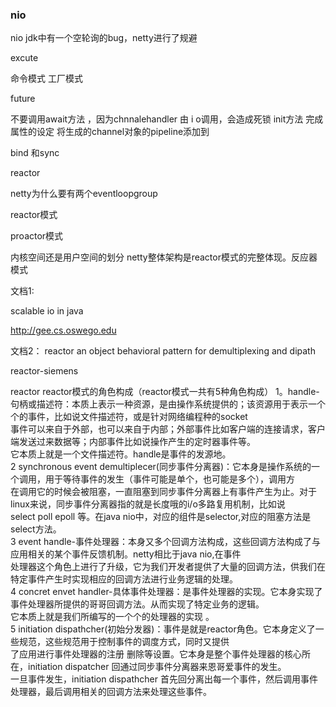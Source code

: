 ### nio 

nio jdk中有一个空轮询的bug，netty进行了规避

excute   

命令模式 
工厂模式

future


不要调用await方法 ，因为chnnalehandler 由 i o调用，会造成死锁
init方法
完成属性的设定
将生成的channel对象的pipeline添加到

bind 和sync

reactor

netty为什么要有两个eventloopgroup  


reactor模式

proactor模式

内核空间还是用户空间的划分
netty整体架构是reactor模式的完整体现。反应器模式

文档1:

scalable io in java

http://gee.cs.oswego.edu


文档2：
reactor 
an object behavioral pattern for demultiplexing and dipath

reactor-siemens


reactor 
    reactor模式的角色构成（reactor模式一共有5种角色构成）
1。handle-句柄或描述符：本质上表示一种资源，是由操作系统提供的；该资源用于表示一个个的事件，比如说文件描述符，或是针对网络编程种的socket  
事件可以来自于外部，也可以来自于内部；外部事件比如客户端的连接请求，客户端发送过来数据等；内部事件比如说操作产生的定时器事件等。  
它本质上就是一个文件描述符。handle是事件的发源地。  
2 synchronous event demultiplecer(同步事件分离器)：它本身是操作系统的一个调用，用于等待事件的发生（事件可能是单个，也可能是多个），调用方  
在调用它的时候会被阻塞，一直阻塞到同步事件分离器上有事件产生为止。对于linux来说，同步事件分离器指的就是长度哦的i/o多路复用机制，比如说  
select poll epoll 等。在java nio中，对应的组件是selector,对应的阻塞方法是select方法。  
3 event handle-事件处理器：本身又多个回调方法构成，这些回调方法构成了与应用相关的某个事件反馈机制。netty相比于java nio,在事件  
处理器这个角色上进行了升级，它为我们开发者提供了大量的回调方法，供我们在特定事件产生时实现相应的回调方法进行业务逻辑的处理。  
4 concret envet handler-具体事件处理器：是事件处理器的实现。它本身实现了事件处理器所提供的哥哥回调方法。从而实现了特定业务的逻辑。  
它本质上就是我们所编写的一个个的处理器的实现 。  
5 initiation dispathcher(初始分发器)：事件是就是reactor角色。它本身定义了一些规范，这些规范用于控制事件的调度方式，同时又提供  
了应用进行事件处理器的注册 删除等设置。它本身是整个事件处理器的核心所在，initiation dispatcher 回通过同步事件分离器来恩哥爱事件的发生。  
一旦事件发生，initiation dispathcher 首先回分离出每一个事件，然后调用事件处理器，最后调用相关的回调方法来处理这些事件。  